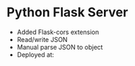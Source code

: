 # Python Flask Server

* Added Flask-cors extension
* Read/write JSON
* Manual parse JSON to object
* Deployed at: 